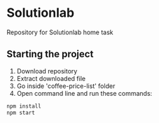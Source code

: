 # Solutionlab
Repository for Solutionlab home task


## Starting the project

1. Download repository
2. Extract downloaded file
2. Go inside 'coffee-price-list' folder
3. Open command line and run these commands:

```bash
npm install
npm start
```
